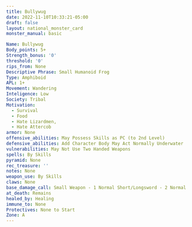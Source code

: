 ```yaml
---
title: Bullywug
date: 2022-11-10T10:33:21-05:00
draft: false
layout: national_monster_card
monster_manual: basic

Name: Bullywug
Body_points: 5+
Strength_bonus: '0'
threshold: '0'
rips_from: None
Descriptive Phrase: Small Humanoid Frog
Type: Amphiboid
APL: 1+
Movement: Wandering
Inteligence: Low
Society: Tribal
Motivation: 
  - Survival
  - Food
  - Hate Lizardmen,  
  - Hate Attercob
armor: None
offensive_abilities: May Possess Skills as PC (to 2nd Level)
defensive_abilities: Add Character Body May Act Normally Underwater
vulnerabilities: May Not Use Two Handed Weapons
spells: By Skills
pyramid: None
rec_treasure: ''
notes: None
weapon_use: By Skills
claws: None
base_damage_call: Small Weapon - 1 Normal Short/Longsword - 2 Normal
at_death: Remains
healed_by: Healing
immune_to: None
Protectives: None to Start
Zone: A
---
```



